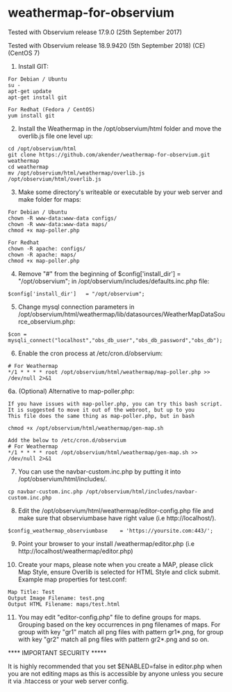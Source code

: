 # weathermap-for-observium

Tested with Observium release 17.9.0 (25th September 2017)

Tested with Observium release 18.9.9420 (5th September 2018) (CE) (CentOS 7)

1. Install GIT:

```
For Debian / Ubuntu
su -
apt-get update
apt-get install git
```
```
For Redhat (Fedora / CentOS)
yum install git
```

2. Install the Weathermap in the /opt/observium/html folder and move the overlib.js file one level up:

```
cd /opt/observium/html
git clone https://github.com/akender/weathermap-for-observium.git weathermap
cd weathermap
mv /opt/observium/html/weathermap/overlib.js /opt/observium/html/overlib.js
```

3. Make some directory's writeable or executable by your web server and make folder for maps:

```
For Debian / Ubuntu
chown -R www-data:www-data configs/
chown -R www-data:www-data maps/
chmod +x map-poller.php
```
```
For Redhat
chown -R apache: configs/
chown -R apache: maps/
chmod +x map-poller.php
```

4. Remove "#" from the beginning of $config['install_dir']   = "/opt/observium"; in /opt/observium/includes/defaults.inc.php file:

```
$config['install_dir']   = "/opt/observium";
```

5. Change mysql connection parameters in /opt/observium/html/weathermap/lib/datasources/WeatherMapDataSource_observium.php:

```
$con = mysqli_connect("localhost","obs_db_user","obs_db_password","obs_db");
```

6. Enable the cron process at /etc/cron.d/observium:

```
# For Weathermap
*/1 * * * * root /opt/observium/html/weathermap/map-poller.php >> /dev/null 2>&1
```

6a. (Optional) Alternative to map-poller.php:

```
If you have issues with map-poller.php, you can try this bash script. It is suggested to move it out of the webroot, but up to you 
This file does the same thing as map-poller.php, but in bash 

chmod +x /opt/observium/html/weathermap/gen-map.sh 

Add the below to /etc/cron.d/observium
# For Weathermap
*/1 * * * * root /opt/observium/html/weathermap/gen-map.sh >> /dev/null 2>&1
```

7. You can use the navbar-custom.inc.php by putting it into /opt/observium/html/includes/.

```
cp navbar-custom.inc.php /opt/observium/html/includes/navbar-custom.inc.php
```

8. Edit the /opt/observium/html/weathermap/editor-config.php file and make sure that observiumbase have right value (i.e http://localhost/).

```
$config_weathermap_observiumbase    = 'https://yoursite.com:443/';
```

9. Point your browser to your install /weathermap/editor.php (i.e http://localhost/weathermap/editor.php)

10. Create your maps, please note when you create a MAP, please click Map Style, ensure Overlib is selected for HTML Style and click submit. Example map properties for test.conf:

```
Map Title: Test
Output Image Filename: test.png
Output HTML Filename: maps/test.html
```

11. You may edit "editor-config.php" file to define groups for maps. Grouping based on the key occurrences in png filenames of maps. 
For group with key "gr1" match all png files with pattern gr1*.png, for group with key "gr2" match all png files with pattern gr2*.png and so on.

**** IMPORTANT SECURITY *****

It is highly recommended that you set $ENABLED=false in editor.php when you are not editing maps as this is accessible by anyone unless you secure it via .htaccess or your web server config.

